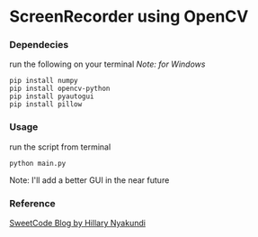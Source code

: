 # ScreenRecorder using OpenCV

### Dependecies
run the following on your terminal
*Note: for Windows*
```
pip install numpy
pip install opencv-python
pip install pyautogui
pip install pillow
```

### Usage
run the script from terminal
```
python main.py
```
Note: I'll add a better GUI in the near future

### Reference
[SweetCode Blog by Hillary Nyakundi](https://sweetcode.io/how-to-create-a-screen-recorder-using-python/)
